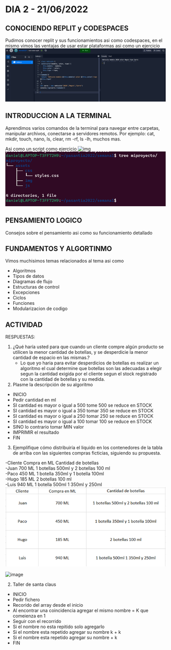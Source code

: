 #   DIA 2 - 21/06/2022

## CONOCIENDO REPLIT y CODESPACES
Pudimos conocer replit y sus funcionamientos asi como codespaces, en el mismo vimos las ventajas de usar estar plataformas
asi como un ejercicio 
    ![img](/assets/DIA2.PNG)

## INTRODUCCION A LA TERMINAL 
Aprendimos varios comandos de la terminal para navegar entre carpetas, manipular archivos, conectarse a servidores remotos.
Por ejemplo: cat, mkdir, touch, nano, ls, clear, rm -rf, ls -lh, muchos mas.

Asi como un script como ejercicio
 ![img](/assets/DIA2A.PNG)
 ![img](/assets/DIA2B.PNG)

 
## PENSAMIENTO LOGICO
Consejos sobre el pensamiento asi como su funcionamiento detallado

## FUNDAMENTOS Y ALGORTINMO 
Vimos muchisimos temas relacionados al tema asi como 
-   Algoritmos
-   Tipos de datos
-   Diagramas de flujo
-   Estructuras de control
-   Excepciones
-   Ciclos
-   Funciones
-   Modularizacion de codigo 

## ACTIVIDAD 
RESPUESTAS:
1. ¿Qué haría usted para que cuando un cliente compre algún producto se utilicen la menor cantidad de botellas, y se desperdicie la menor cantidad de espacio en las mismas.?
   - Lo que yo haria para evitar desperdicios de botellas es realizar un algoritmo el cual determine que botellas son las adecuadas a elegir segun la cantidad exigida       por el cliente segun el stock registrado con la cantidad de botellas y su medida.
2. Plasme la descripción de su algoritmo
- INICIO
- Pedir cantidad en ml  
- SI cantidad es mayor o igual a 500 tome 500 se reduce en STOCK
-  SI cantidad es mayor o igual a 350 tomar 350 se reduce en STOCK  
-  SI cantidad es mayor o igual a 250 tomar 250 se reduce en STOCK
-  SI cantidad es mayor o igual a 100 tomar 100 se reduce en STOCK
-  SINO lo contrario tomar MIN valor  
- IMPRIMIR el resultado
- FIN
3. Ejemplifique cómo distribuiría el liquido en los contenedores de la tabla de arriba 
con las siguientes compras ficticias, siguiendo su propuesta.

-Cliente	Compra en ML	Cantidad de botellas		
-Juan	700 ML	1 botellas 500ml y 2 botellas 100 ml										
-Paco	450 ML	1 botella 350ml y 1 botella 100ml										
-Hugo	185 ML	2 botellas 100 ml 										
-Luis	940 ML	1 botella 500ml 1 350ml y 250ml		
![img](/assets/actividad.PNG)				
				
![image](https://user-images.githubusercontent.com/80118669/175406194-cd94fefa-3b44-47ff-8238-8f5202c195cd.png)


2. Taller de santa claus
-   INICIO
-   Pedir fichero 
-   Recorido del array desde el inicio
-   Al encontrar una coincidencia agregar el mismo nombre = K que comeienza en 1
-   Seguir con el recorrido
-   Si el nombre no esta repitido solo agregarlo
-   Si el nombre esta repetido agregar su nombre k + k
-   Si el nombre esta repetido agregar su nombre + k
-   FIN


